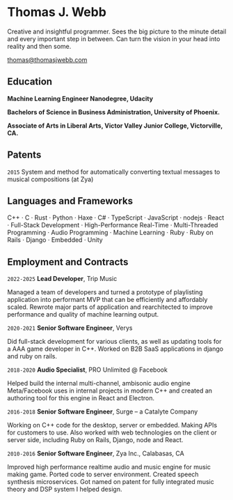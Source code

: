 # Thomas J. Webb
Creative and insightful programmer. Sees the big picture to the minute detail and every important
step in between. Can turn the vision in your head into reality and then some.

<div id="webaddress">
<a href="thomas@thomasjwebb.com">thomas@thomasjwebb.com</a>
</div>

## Education

__Machine Learning Engineer Nanodegree, Udacity__

__Bachelors of Science in Business Administration, University of Phoenix.__

__Associate of Arts in Liberal Arts, Victor Valley Junior College, Victorville, CA.__


## Patents

`2015`
System and method for automatically converting textual messages to musical compositions (at Zya)

## Languages and Frameworks

C++ · C · Rust · Python · Haxe · C# · TypeScript · JavaScript · nodejs · React · Full-Stack Development · High-Performance Real-Time · Multi-Threaded Programming · Audio Programming · Machine Learning · Ruby · Ruby on Rails · Django · Embedded · Unity

## Employment and Contracts

`2022-2025`
__Lead Developer__, Trip Music

Managed a team of developers and turned a prototype of playlisting application into performant MVP that can be efficiently and affordably scaled. Rewrote major parts of application and rearchitected to improve performance and quality of machine learning output.

`2020-2021`
__Senior Software Engineer__, Verys

Did full-stack development for various clients, as well as updating tools for a AAA game developer in C++. Worked on B2B SaaS applications in django and ruby on rails.

`2018-2020`
__Audio Specialist__, PRO Unlimited @ Facebook

Helped build the internal multi-channel, ambisonic audio engine Meta/Facebook uses in internal projects in modern C++ and created an authoring tool for this engine in React and Electron.

`2016-2018`
__Senior Software Engineer__, Surge – a Catalyte Company

Working on C++ code for the desktop, server or embedded. Making APIs for customers to use. Also worked with web technologies on the client or server side, including Ruby on Rails, Django, node and React.

`2010-2016`
__Senior Software Engineer__, Zya Inc., Calabasas, CA

Improved high performance realtime audio and music engine for music making game. Ported code to server environment. Created speech synthesis microservices. Got named on patent for fully integrated music theory and DSP system I helped design.

